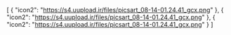 [
  {
    "icon2": "https://s4.uupload.ir/files/picsart_08-14-01.24.41_gcx.png"
  },
  {
    "icon2": "https://s4.uupload.ir/files/picsart_08-14-01.24.41_gcx.png"
  },
  {
    "icon2": "https://s4.uupload.ir/files/picsart_08-14-01.24.41_gcx.png"
  }
]
